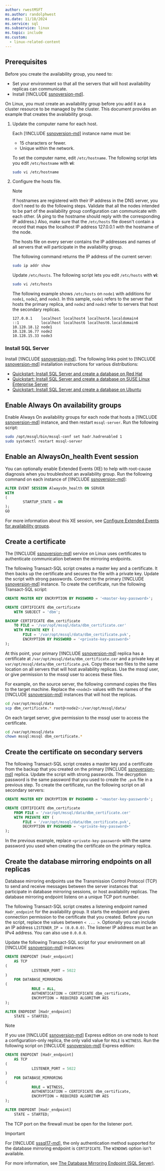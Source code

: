 ```yaml
---
author: rwestMSFT
ms.author: randolphwest
ms.date: 11/18/2024
ms.service: sql
ms.subservice: linux
ms.topic: include
ms.custom:
  - linux-related-content
---
```

## Prerequisites

Before you create the availability group, you need to:

- Set your environment so that all the servers that will host availability replicas can communicate.
- Install [!INCLUDE [ssnoversion-md](../../includes/ssnoversion-md.md)].

On Linux, you must create an availability group before you add it as a cluster resource to be managed by the cluster. This document provides an example that creates the availability group.

1. Update the computer name for each host.

   Each [!INCLUDE [ssnoversion-md](../../includes/ssnoversion-md.md)] instance name must be:

   - 15 characters or fewer.
   - Unique within the network.

   To set the computer name, edit `/etc/hostname`. The following script lets you edit `/etc/hostname` with **vi**:

   ```bash
   sudo vi /etc/hostname
   ```

1. Configure the hosts file.

   > [!NOTE]  
   > If hostnames are registered with their IP address in the DNS server, you don't need to do the following steps. Validate that all the nodes intended to be part of the availability group configuration can communicate with each other. (A ping to the hostname should reply with the corresponding IP address.) Also, make sure that the `/etc/hosts` file doesn't contain a record that maps the localhost IP address 127.0.0.1 with the hostname of the node.

   The hosts file on every server contains the IP addresses and names of all servers that will participate in the availability group.

   The following command returns the IP address of the current server:

   ```bash
   sudo ip addr show
   ```

   Update `/etc/hosts`. The following script lets you edit `/etc/hosts` with **vi**:

   ```bash
   sudo vi /etc/hosts
   ```

   The following example shows `/etc/hosts` on `node1` with additions for `node1`, `node2`, and `node3`. In this sample, `node1` refers to the server that hosts the primary replica, and `node2` and `node3` refer to servers that host the secondary replicas.

   ```output
   127.0.0.1    localhost localhost4 localhost4.localdomain4
   ::1          localhost localhost6 localhost6.localdomain6
   10.128.18.12 node1
   10.128.16.77 node2
   10.128.15.33 node3
   ```

### Install SQL Server

Install [!INCLUDE [ssnoversion-md](../../includes/ssnoversion-md.md)]. The following links point to [!INCLUDE [ssnoversion-md](../../includes/ssnoversion-md.md)] installation instructions for various distributions:

- [Quickstart: Install SQL Server and create a database on Red Hat](../quickstart-install-connect-red-hat.md)
- [Quickstart: Install SQL Server and create a database on SUSE Linux Enterprise Server](../quickstart-install-connect-suse.md)
- [Quickstart: Install SQL Server and create a database on Ubuntu](../quickstart-install-connect-ubuntu.md)

## Enable Always On availability groups

Enable Always On availability groups for each node that hosts a [!INCLUDE [ssnoversion-md](../../includes/ssnoversion-md.md)] instance, and then restart `mssql-server`. Run the following script:

```bash
sudo /opt/mssql/bin/mssql-conf set hadr.hadrenabled 1
sudo systemctl restart mssql-server
```

## Enable an AlwaysOn_health Event session

You can optionally enable Extended Events (XE) to help with root-cause diagnosis when you troubleshoot an availability group. Run the following command on each instance of [!INCLUDE [ssnoversion-md](../../includes/ssnoversion-md.md)]:

```sql
ALTER EVENT SESSION AlwaysOn_health ON SERVER
WITH
(
        STARTUP_STATE = ON
);
GO
```

For more information about this XE session, see [Configure Extended Events for availability groups](../../database-engine/availability-groups/windows/always-on-extended-events.md).

## Create a certificate

The [!INCLUDE [ssnoversion-md](../../includes/ssnoversion-md.md)] service on Linux uses certificates to authenticate communication between the mirroring endpoints.

The following Transact-SQL script creates a master key and a certificate. It then backs up the certificate and secures the file with a private key. Update the script with strong passwords. Connect to the primary [!INCLUDE [ssnoversion-md](../../includes/ssnoversion-md.md)] instance. To create the certificate, run the following Transact-SQL script:

```sql
CREATE MASTER KEY ENCRYPTION BY PASSWORD = '<master-key-password>';

CREATE CERTIFICATE dbm_certificate
    WITH SUBJECT = 'dbm';

BACKUP CERTIFICATE dbm_certificate
    TO FILE = '/var/opt/mssql/data/dbm_certificate.cer'
    WITH PRIVATE KEY (
        FILE = '/var/opt/mssql/data/dbm_certificate.pvk',
        ENCRYPTION BY PASSWORD = '<private-key-password>'
);
```

At this point, your primary [!INCLUDE [ssnoversion-md](../../includes/ssnoversion-md.md)] replica has a certificate at `/var/opt/mssql/data/dbm_certificate.cer` and a private key at `var/opt/mssql/data/dbm_certificate.pvk`. Copy these two files to the same location on all servers that will host availability replicas. Use the mssql user, or give permission to the mssql user to access these files.

For example, on the source server, the following command copies the files to the target machine. Replace the `<node2>` values with the names of the [!INCLUDE [ssnoversion-md](../../includes/ssnoversion-md.md)] instances that will host the replicas.

```bash
cd /var/opt/mssql/data
scp dbm_certificate.* root@<node2>:/var/opt/mssql/data/
```

On each target server, give permission to the mssql user to access the certificate.

```bash
cd /var/opt/mssql/data
chown mssql:mssql dbm_certificate.*
```

## Create the certificate on secondary servers

The following Transact-SQL script creates a master key and a certificate from the backup that you created on the primary [!INCLUDE [ssnoversion-md](../../includes/ssnoversion-md.md)] replica. Update the script with strong passwords. The decryption password is the same password that you used to create the `.pvk` file in a previous step. To create the certificate, run the following script on all secondary servers:

```sql
CREATE MASTER KEY ENCRYPTION BY PASSWORD = '<master-key-password>';

CREATE CERTIFICATE dbm_certificate
    FROM FILE = '/var/opt/mssql/data/dbm_certificate.cer'
    WITH PRIVATE KEY (
        FILE = '/var/opt/mssql/data/dbm_certificate.pvk',
        DECRYPTION BY PASSWORD = '<private-key-password>'
);
```

In the previous example, replace `<private-key-password>` with the same password you used when creating the certificate on the primary replica.

## Create the database mirroring endpoints on all replicas

Database mirroring endpoints use the Transmission Control Protocol (TCP) to send and receive messages between the server instances that participate in database mirroring sessions, or host availability replicas. The database mirroring endpoint listens on a unique TCP port number.

The following Transact-SQL script creates a listening endpoint named `Hadr_endpoint` for the availability group. It starts the endpoint and gives connection permission to the certificate that you created. Before you run the script, replace the values between `< ... >`. Optionally you can include an IP address `LISTENER_IP = (0.0.0.0)`. The listener IP address must be an IPv4 address. You can also use `0.0.0.0`.

Update the following Transact-SQL script for your environment on all [!INCLUDE [ssnoversion-md](../../includes/ssnoversion-md.md)] instances:

```sql
CREATE ENDPOINT [Hadr_endpoint]
    AS TCP
(
            LISTENER_PORT = 5022
)
    FOR DATABASE_MIRRORING
(
            ROLE = ALL,
            AUTHENTICATION = CERTIFICATE dbm_certificate,
            ENCRYPTION = REQUIRED ALGORITHM AES
);

ALTER ENDPOINT [Hadr_endpoint]
    STATE = STARTED;
```

> [!NOTE]  
> If you use [!INCLUDE [ssnoversion-md](../../includes/ssnoversion-md.md)] Express edition on one node to host a configuration-only replica, the only valid value for `ROLE` is `WITNESS`. Run the following script on [!INCLUDE [ssnoversion-md](../../includes/ssnoversion-md.md)] Express edition:

```sql
CREATE ENDPOINT [Hadr_endpoint]
    AS TCP
(
            LISTENER_PORT = 5022
)
    FOR DATABASE_MIRRORING
(
            ROLE = WITNESS,
            AUTHENTICATION = CERTIFICATE dbm_certificate,
            ENCRYPTION = REQUIRED ALGORITHM AES
);

ALTER ENDPOINT [Hadr_endpoint]
    STATE = STARTED;
```

The TCP port on the firewall must be open for the listener port.

> [!IMPORTANT]  
> For [!INCLUDE [sssql17-md](../../includes/sssql17-md.md)], the only authentication method supported for the database mirroring endpoint is `CERTIFICATE`. The `WINDOWS` option isn't available.

For more information, see [The Database Mirroring Endpoint (SQL Server)](../../database-engine/database-mirroring/the-database-mirroring-endpoint-sql-server.md).
